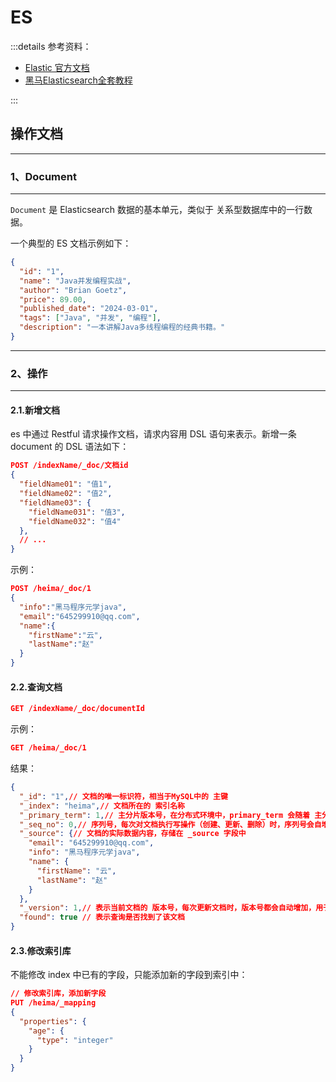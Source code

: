 # ES

:::details 参考资料：

- [Elastic 官方文档](https://www.elastic.co/docs)
- [黑马Elasticsearch全套教程](https://www.bilibili.com/video/BV1b8411Z7w5)

:::

## 操作文档

---

### 1、Document

---

`Document` 是 Elasticsearch 数据的基本单元，类似于 关系型数据库中的一行数据。

一个典型的 ES 文档示例如下：

````json
{
  "id": "1",
  "name": "Java并发编程实战",
  "author": "Brian Goetz",
  "price": 89.00,
  "published_date": "2024-03-01",
  "tags": ["Java", "并发", "编程"],
  "description": "一本讲解Java多线程编程的经典书籍。"
}
````

---

### 2、操作

---

#### 2.1.新增文档

es 中通过 Restful 请求操作文档，请求内容用 DSL 语句来表示。新增一条 document 的 DSL 语法如下：

````json
POST /indexName/_doc/文档id
{
  "fieldName01": "值1",
  "fieldName02": "值2",
  "fieldName03": {
    "fieldName031": "值3",
    "fieldName032": "值4"
  },
  // ...
}
````

示例：

````json
POST /heima/_doc/1
{
  "info":"黑马程序元学java",
  "email":"645299910@qq.com",
  "name":{
    "firstName":"云",
    "lastName":"赵"
  }
}
````

#### 2.2.查询文档

````json
GET /indexName/_doc/documentId
````

示例：

````json
GET /heima/_doc/1
````

结果：

````json
{
  "_id": "1",// 文档的唯一标识符，相当于MySQL中的 主键
  "_index": "heima",// 文档所在的 索引名称
  "_primary_term": 1,// 主分片版本号，在分布式环境中，primary_term 会随着 主分片的重新选举 而增加，用于确保数据一致性
  "_seq_no": 0,// 序列号，每次对文档执行写操作（创建、更新、删除）时，序列号会自增，用于数据的版本控制和冲突检测
  "_source": {// 文档的实际数据内容，存储在 _source 字段中
    "email": "645299910@qq.com",
    "info": "黑马程序元学java",
    "name": {
      "firstName": "云",
      "lastName": "赵"
    }
  },
  "_version": 1,// 表示当前文档的 版本号，每次更新文档时，版本号都会自动增加，用于实现乐观锁
  "found": true // 表示查询是否找到了该文档
}
````

#### 2.3.修改索引库

不能修改 index 中已有的字段，只能添加新的字段到索引中：

````json
// 修改索引库，添加新字段
PUT /heima/_mapping
{
  "properties": {
    "age": {
      "type": "integer"
    }
  }
}
````
